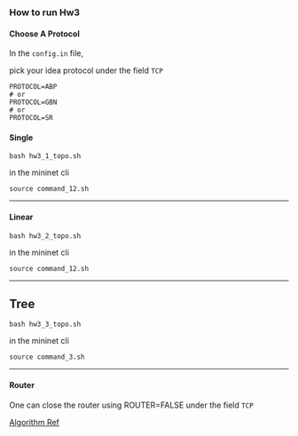 ### How to run Hw3

#### Choose A Protocol

In the `config.in` file,

pick your idea protocol under the field `TCP`

```sh=
PROTOCOL=ABP
# or
PROTOCOL=GBN
# or
PROTOCOL=SR
```


#### Single

```sh=
bash hw3_1_topo.sh
```

in the mininet cli

```sh=
source command_12.sh 
```
---
#### Linear

```sh=
bash hw3_2_topo.sh
```

in the mininet cli

```sh=
source command_12.sh 
```
---
 
## Tree

```sh=
bash hw3_3_topo.sh
```

in the mininet cli

```sh=
source command_3.sh
``` 
---

#### Router

One can close the router using ROUTER=FALSE under the field `TCP`

[Algorithm Ref](https://web.eecs.umich.edu/~sugih/courses/eecs489/lectures/26-FlowControl+ARQ.pdf)
